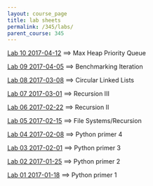 ```yaml
---
layout: course_page
title: lab sheets
permalink: /345/labs/
parent_course: 345
---
```

[Lab 10 2017-04-12](/345/lab10/) ==> Max Heap Priority Queue

[Lab 09 2017-04-05](/345/lab9/) ==> Benchmarking Iteration

[Lab 08 2017-03-08](/345/lab8/) ==> Circular Linked Lists

[Lab 07 2017-03-01](/345/lab7/) ==> Recursion III

[Lab 06 2017-02-22](/345/lab6/) ==> Recursion II

[Lab 05 2017-02-15](/345/lab5/) ==> File Systems/Recursion

[Lab 04 2017-02-08](/345/lab4/) ==> Python primer 4

[Lab 03 2017-02-01](/345/lab3/) ==> Python primer 3

[Lab 02 2017-01-25](/345/lab2/) ==> Python primer 2

[Lab 01 2017-01-18](/345/lab1/) ==> Python primer 1

